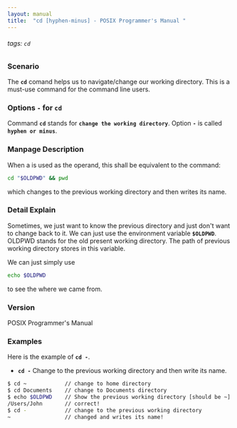```yaml
---
layout: manual
title:  "cd [hyphen-minus] - POSIX Programmer's Manual "
---
```

###### tags: `cd`

### Scenario
The __`cd`__ comand helps us to navigate/change our working directory. This is a must-use command for the command line users. 

### Options `-` for `cd`
Command __`cd`__ stands for __`change the working directory`__.
Option __`-`__ is called __`hyphen or minus`__.

### Manpage Description

When a <hyphen-minus> is used as the operand, this shall be equivalent to the command:

```bash
cd "$OLDPWD" && pwd
```
which changes to the previous working directory and then writes its name.

### Detail Explain
Sometimes, we just want to know the previous directory and just don't want to change back to it. We can just use the environment variable __`$OLDPWD`__. OLDPWD stands for the old present working directory. The path of previous working directory stores in this variable.

We can just simply use
```bash
echo $OLDPWD 
```
to see the where we came from.
    

### Version
POSIX Programmer's Manual

### Examples
Here is the example of __`cd -`__.

- __`cd -`__ Change to the previous working directory and then write its name.

```bash
$ cd ~            // change to home directory
$ cd Documents    // change to Documents directory
$ echo $OLDPWD    // Show the previous working directory [should be ~]
/Users/John       // correct!
$ cd -            // change to the previous working directory
~                 // changed and writes its name! 
```

